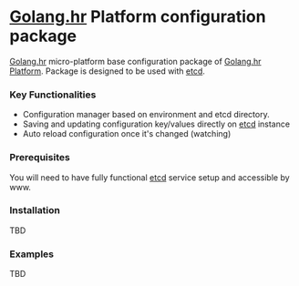 # [Golang.hr] Platform configuration package
[Golang.hr] micro-platform base configuration package of [Golang.hr Platform]. Package is designed to be used with [etcd].


### Key Functionalities
- Configuration manager based on environment and etcd directory.
- Saving and updating configuration key/values directly on [etcd] instance
- Auto reload configuration once it's changed (watching)

### Prerequisites
You will need to have fully functional [etcd] service setup and accessible by www.

### Installation
TBD

### Examples
TBD


[Golang.hr]: <https://github.com/golanghr>
[Golang.hr Platform]: <https://github.com/golanghr/platform>
[etcd]: <https://coreos.com/etcd/>
